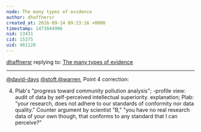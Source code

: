 ```yaml
---
node: The many types of evidence
author: dhaffnersr
created_at: 2016-09-14 09:23:16 +0000
timestamp: 1473844996
nid: 13431
cid: 15375
uid: 461120
---
```




[dhaffnersr](../profile/dhaffnersr) replying to: [The many types of evidence](../notes/warren/09-08-2016/the-many-types-of-evidence)

----
[@david-days](/profile/david-days) [@stoft](/profile/stoft),[@warren](/profile/warren), Point 4 correction: 

4) Plab's "progress toward community pollution analysis"; -profile view: audit of data by self-perceived intellectual superiority. explanation; Plab: "your research, does not adhere to our standards of conformity nor data quality." Counter argument by scientist "B," "you have no real research data of your own though, that conforms to any standard that I can perceive?"